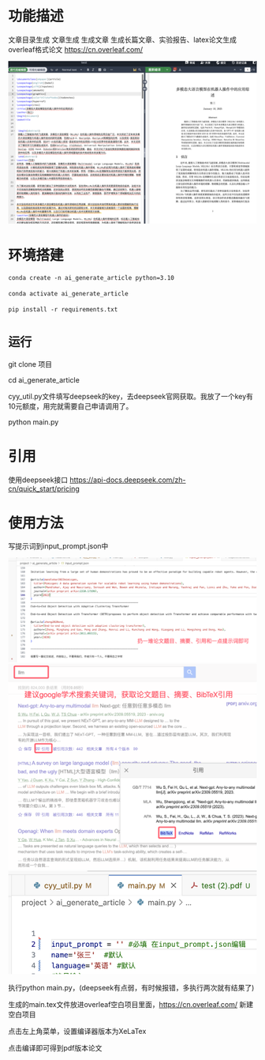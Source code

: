 # 功能描述

文章目录生成
文章生成
生成文章
生成长篇文章、实验报告、latex论文生成overleaf格式论文
https://cn.overleaf.com/

![效果展示](./效果展示.png)

# 环境搭建

```
conda create -n ai_generate_article python=3.10

conda activate ai_generate_article

pip install -r requirements.txt
```

# `运行`

git clone 项目

cd ai_generate_article

cyy_util.py文件填写deepseek的key，去deepseek官网获取。我放了一个key有10元额度，用完就需要自己申请调用了。

python main.py

# 引用

使用deepseek接口
https://api-docs.deepseek.com/zh-cn/quick_start/pricing

# 使用方法

写提示词到input_prompt.json中

![提示词撰写](./提示词撰写.png)
![google_scholar](./google_scholar.png)
![main文件填写姓名语言.png](./main文件填写姓名语言.png)

执行python main.py，(deepseek有点弱，有时候报错，多执行两次就有结果了)

生成的main.tex文件放进overleaf空白项目里面，https://cn.overleaf.com/ 新建空白项目

点击左上角菜单，设置编译器版本为XeLaTex

点击编译即可得到pdf版本论文
